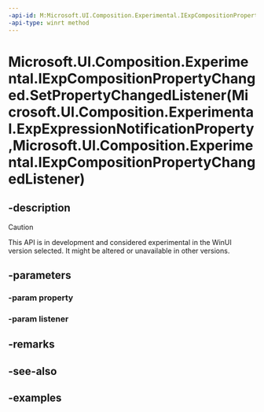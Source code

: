 ```yaml
---
-api-id: M:Microsoft.UI.Composition.Experimental.IExpCompositionPropertyChanged.SetPropertyChangedListener(Microsoft.UI.Composition.Experimental.ExpExpressionNotificationProperty,Microsoft.UI.Composition.Experimental.IExpCompositionPropertyChangedListener)
-api-type: winrt method
---
```


# Microsoft.UI.Composition.Experimental.IExpCompositionPropertyChanged.SetPropertyChangedListener(Microsoft.UI.Composition.Experimental.ExpExpressionNotificationProperty,Microsoft.UI.Composition.Experimental.IExpCompositionPropertyChangedListener)

<!--
public void SetPropertyChangedListener (Microsoft.UI.Composition.Experimental.ExpExpressionNotificationProperty property, Microsoft.UI.Composition.Experimental.IExpCompositionPropertyChangedListener listener);
-->


## -description

> [!CAUTION]
> This API is in development and considered experimental in the WinUI version selected. It might be altered or unavailable in other versions.

## -parameters

### -param property

### -param listener

## -remarks

## -see-also

## -examples


